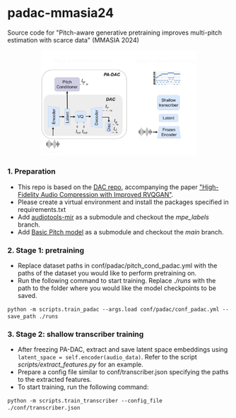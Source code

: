 # padac-mmasia24
Source code for "Pitch-aware generative pretraining improves multi-pitch estimation with scarce data" (MMASIA 2024)

<p align="center">
<img src="./plots/framework.png"width=70%></p>

### 1. Preparation
- This repo is based on the [DAC repo](https://github.com/descriptinc/descript-audio-codec), accompanying the paper ["High-Fidelity Audio Compression with Improved RVQGAN"](https://arxiv.org/pdf/2306.06546).
- Please create a virtual environment and install the packages specified in requirements.txt 
- Add [audiotools-mir](https://github.com/marypilataki/audiotools-mir) as a submodule and checkout the *mpe_labels* branch.
- Add [Basic Pitch model](https://github.com/spotify/basic-pitch) as a submodule and checkout the *main* branch.

### 2. Stage 1: pretraining
- Replace dataset paths in conf/padac/pitch_cond_padac.yml with the paths of the dataset you would like to perform pretraining on.
- Run the following command to start training. Replace *./runs* with the path to the folder where you would like the model checkpoints to be saved.
```
python -m scripts.train_padac --args.load conf/padac/conf_padac.yml --save_path ./runs
```

### 3. Stage 2: shallow transcriber training
- After freezing PA-DAC, extract and save latent space embeddings using ```latent_space = self.encoder(audio_data)```. Refer to the script *scripts/extract_features.py* for an example.
- Prepare a config file similar to conf/transcriber.json specifying the paths to the extracted features.
- To start training, run the following command:
```
python -m scripts.train_transcriber --config_file ./conf/transcriber.json
```


